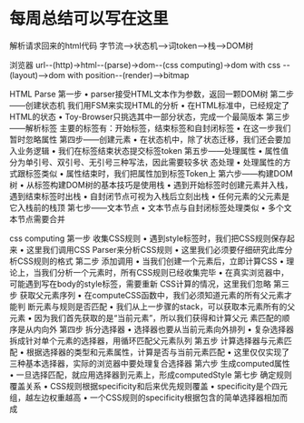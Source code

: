 # 每周总结可以写在这里
解析请求回来的html代码 字节流-->状态机-->词token-->栈-->DOM树

浏览器 url--(http)->html--(parse)->dom--(css computing)->dom with css --(layout)-->dom with position--(render)-->bitmap

HTML Parse 第一步 • parser接受HTML文本作为参数，返回一颗DOM树 第二步——创建状态机 我们用FSM来实现HTML的分析 • 在HTML标准中，已经规定了HTML的状态 • Toy-Browser只挑选其中一部分状态，完成一个最简版本 第三步——解析标签 主要的标签有：开始标签，结束标签和自封闭标签 • 在这一步我们暂时忽略属性 第四步——创建元素 • 在状态机中，除了状态迁移，我们还会要加入业务逻辑 • 我们在标签结束状态提交标签token 第五步——处理属性 • 属性值分为单引号、双引号、无引号三种写法，因此需要较多状 态处理 • 处理属性的方式跟标签类似 • 属性结束时，我们把属性加到标签Token上 第六步——构建DOM树 • 从标签构建DOM树的基本技巧是使用栈 • 遇到开始标签时创建元素并入栈，遇到结束标签时出栈 • 自封闭节点可视为入栈后立刻出栈 • 任何元素的父元素是它入栈前的栈顶 第七步——文本节点 • 文本节点与自封闭标签处理类似 • 多个文本节点需要合并

css computing 第一步 收集CSS规则 • 遇到style标签时，我们把CSS规则保存起来 • 这里我们调用CSS Parser来分析CSS规则 • 这里我们必须要仔细研究此库分析CSS规则的格式 第二步 添加调用 • 当我们创建一个元素后，立即计算CSS • 理论上，当我们分析一个元素时，所有CSS规则已经收集完毕 • 在真实浏览器中，可能遇到写在body的style标签，需要重新 CSS计算的情况，这里我们忽略 第三步 获取父元素序列 • 在computeCSS函数中，我们必须知道元素的所有父元素才能判 断元素与规则是否匹配 • 我们从上一步骤的stack，可以获取本元素所有的父元素 • 因为我们首先获取的是“当前元素”，所以我们获得和计算父元 素匹配的顺序是从内向外 第四步 拆分选择器 • 选择器也要从当前元素向外排列 • 复杂选择器拆成针对单个元素的选择器，用循环匹配父元素队列 第五步 计算选择器与元素匹配 • 根据选择器的类型和元素属性，计算是否与当前元素匹配 • 这里仅仅实现了三种基本选择器，实际的浏览器中要处理复合选择器 第六步 生成computed属性 • 一旦选择匹配，就应用选择器到元素上，形成computedStyle 第七步 确定规则覆盖关系 • CSS规则根据specificity和后来优先规则覆盖 • specificity是个四元组，越左边权重越高 • 一个CSS规则的specificity根据包含的简单选择器相加而成